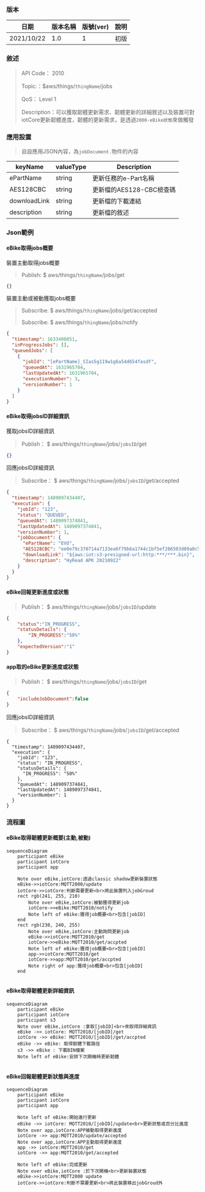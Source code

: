 ### 版本

| 日期       | 版本名稱 | 版號(ver) | 說明 |
| ---------- | -------- | --------- | ---- |
| 2021/10/22 | 1.0      | 1         | 初版 |

### 敘述

> API Code： 2010
>
> Topic:：$aws/things/`thingName`/jobs
>
> QoS： Level 1
>
> Description：可以獲取韌體更新需求、韌體更新的詳細敘述以及裝置可對iotCore更新韌體進度，韌體的更新需求，是透過`2000-eBike狀態`來做觸發

### 應用設置

> 自設應用JSON內容，為`jobDocument.`物件的內容

| keyName      | valueType | Description              |
| ------------ | --------- | ------------------------ |
| ePartName    | string    | 更新任務的e-Part名稱     |
| AES128CBC    | string    | 更新檔的AES128-CBC檢查碼 |
| downloadLink | string    | 更新檔的下載連結         |
| description  | string    | 更新檔的敘述             |


### Json範例

#### eBike取得jobs概要

裝置主動取得jobs概要

>  Publish:  $ aws/things/`thingName`/jobs/get

```
{}
```

裝置主動或被動獲取jobs概要

> Subscribe: $ aws/things/`thingName`/jobs/get/accepted
>
> Subscribe: $ aws/things/`thingName`/jobs/notify

```json
{
  "timestamp": 1633400851,
  "inProgressJobs": [],
  "queuedJobs": [
    {
      "jobId": "[ePartName]_SIas5g119w1g6a54d654fasdf",
      "queuedAt": 1631965704,
      "lastUpdatedAt": 1631965704,
      "executionNumber": 3,
      "versionNumber": 1
    }
  ]
}
```

#### eBike取得jobsID詳細資訊

獲取jobsID詳細資訊

>  Publish： $ aws/things/`thingName`/jobs/`jobsID`/get


```json
{}
```

回應jobsID詳細資訊

> Subscribe： $ aws/things/`thingName`/jobs/`jobsID`/get/accepted

```json
{
  "timestamp": 1489097434407,
  "execution": {
    "jobId": "123",
    "status": "QUEUED",
    "queuedAt": 1489097374841,
    "lastUpdatedAt": 1489097374841,
    "versionNumber": 1,
    "jobDocument": {
      "ePartName": "EVO",
      "AES128CBC": "ee0e79c370714a7133ea6f79b6a1744c1bf5ef286503d09a0c5ed035a5628f8e",
      "downloadLink": "${aws:iot:s3-presigned-url:http:***/***.bin}",
      "description": "HyRead APK 20210922"
    }
  }
}
```

#### eBike回報更新進度或狀態

> Publish： $ aws/things/`thingName`/jobs/`jobsID`/update

```json
{
    "status":"IN_PROGRESS",
    "statusDetails": {
        "IN_PROGRESS":"50%"
    },
    "expectedVersion":"1"
}
```

#### app取的eBike更新進度或狀態

>  Publish： $ aws/things/`thingName`/jobs/`jobsID`/get


```json
{
    "includeJobDocument":false
}
```

回應jobsID詳細資訊

> Subscribe： $ aws/things/`thingName`/jobs/`jobsID`/get/accepted

```
{
  "timestamp": 1489097434407,
  "execution": {
    "jobId": "123",
    "status": "IN_PROGRESS",
    "statusDetails": {
      "IN_PROGRESS": "50%"
    },
    "queuedAt": 1489097374841,
    "lastUpdatedAt": 1489097374841,
    "versionNumber": 1
  }
}
```



### 流程圖

#### eBike取得韌體更新概要(主動,被動)
```mermaid
sequenceDiagram
	participant eBike
	participant iotCore
	participant app
	
	Note over eBike,iotCore:透過classic shadow更新裝置狀態
    eBike->>iotCore:MQTT2000/update
	iotCore->>iotCore:判斷需要更新<br>將此裝置列入jobGroud
	rect rgb(241, 255, 210)
        Note over eBike,iotCore:被動獲得更新job
        iotCore->>eBike:MQTT2010/notify
        Note left of eBike:獲得job概要<br>包含[jobID]
    end
    rect rgb(230, 240, 255)
        Note over eBike,iotCore:主動詢問更新job
        eBike->>iotCore:MQTT2010/get
        iotCore->>eBike:MQTT2010/get/accpted
		Note left of eBike:獲得job概要<br>包含[jobID]
		app->>iotCore:MQTT2010/get
	    iotCore->>app:MQTT2010/get/accpted
		Note right of app:獲得job概要<br>包含[jobID]
	end
 
```
#### eBike取得韌體更新詳細資訊
```mermaid
sequenceDiagram
	participant eBike
	participant iotCore
	participant s3
	Note over eBike,iotCore :拿取[jobID]<br>來取得詳細資訊
	eBike ->> iotCore: MQTT2010/[jobID]/get
	iotCore ->> eBike: MQTT2010/[jobID]/get/accpted
	eBike ->> eBike: 取得韌體下載路徑
	s3 ->> eBike : 下載BIN檔案
	Note left of eBike:安排下次開機時更新韌體
	
```

#### eBike回報韌體更新狀態與進度
```mermaid
sequenceDiagram
	participant eBike
	participant iotCore
	participant app
	
	Note left of eBike:開始進行更新
	eBike ->> iotCore: MQTT2010/[jobID]/update<br>更新狀態或百分比進度
	Note over app,iotCore:APP被動取得更新進度
	iotCore ->> app:MQTT2010/update/accepted
	Note over app,iotCore:APP主動取得更新進度
	app ->> iotCore:MQTT2010/get
	iotCore ->> app:MQTT2010/get/accepted

	Note left of eBike:完成更新
	Note over eBike,iotCore :於下次開機<br>更新裝置狀態
    eBike->>iotCore:MQTT2000 update
	iotCore->>iotCore:判斷不需要更新<br>將此裝置移出jobGroud外
```

